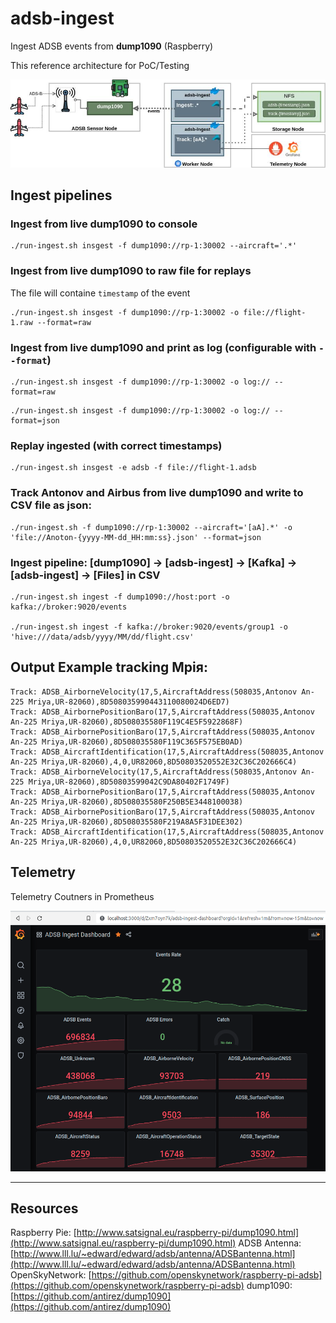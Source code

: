 # adsb-ingest

Ingest ADSB events from __dump1090__ (Raspberry)

This reference architecture for PoC/Testing

<img src="doc/Aeroware-Architecture-adsb-ingest.jpg" width="850">

<br>

## Ingest pipelines


### Ingest from live dump1090 to console

```
./run-ingest.sh insgest -f dump1090://rp-1:30002 --aircraft='.*' 
```

### Ingest from live dump1090 to raw file for replays 

The file will containe `timestamp` of the event

```
./run-ingest.sh insgest -f dump1090://rp-1:30002 -o file://flight-1.raw --format=raw
```

### Ingest from live dump1090 and print as log (configurable with `--format`)

```
./run-ingest.sh insgest -f dump1090://rp-1:30002 -o log:// --format=raw
```
```
./run-ingest.sh insgest -f dump1090://rp-1:30002 -o log:// --format=json
```


### Replay ingested (with correct timestamps)

```
./run-ingest.sh insgest -e adsb -f file://flight-1.adsb
```


### Track Antonov and Airbus from live dump1090 and write to CSV file as json:

```
./run-ingest.sh -f dump1090://rp-1:30002 --aircraft='[aA].*' -o 'file://Anoton-{yyyy-MM-dd_HH:mm:ss}.json' --format=json
```

### Ingest pipeline: [dump1090] -> [adsb-ingest] -> [Kafka] -> [adsb-ingest] -> [Files] in CSV

```
./run-ingest.sh ingest -f dump1090://host:port -o kafka://broker:9020/events

./run-ingest.sh ingest -f kafka://broker:9020/events/group1 -o 'hive:///data/adsb/yyyy/MM/dd/flight.csv'
```


## Output Example tracking Мрія:

```
Track: ADSB_AirborneVelocity(17,5,AircraftAddress(508035,Antonov An-225 Mriya,UR-82060),8D508035990443110080024D6ED7)                                                                                            
Track: ADSB_AirbornePositionBaro(17,5,AircraftAddress(508035,Antonov An-225 Mriya,UR-82060),8D508035580F119C4E5F5922868F)                                                                                        
Track: ADSB_AirbornePositionBaro(17,5,AircraftAddress(508035,Antonov An-225 Mriya,UR-82060),8D508035580F119C365F575EB0AD)                                                                                        
Track: ADSB_AircraftIdentification(17,5,AircraftAddress(508035,Antonov An-225 Mriya,UR-82060),4,0,UR82060,8D50803520552E32C36C202666C4)                                                                          
Track: ADSB_AirborneVelocity(17,5,AircraftAddress(508035,Antonov An-225 Mriya,UR-82060),8D50803599042C9DA80402F1749F)                                                                                            
Track: ADSB_AirbornePositionBaro(17,5,AircraftAddress(508035,Antonov An-225 Mriya,UR-82060),8D508035580F250B5E3448100038)                                                                                        
Track: ADSB_AirbornePositionBaro(17,5,AircraftAddress(508035,Antonov An-225 Mriya,UR-82060),8D508035580F219A8A5F31DEE302)                                                                                        
Track: ADSB_AircraftIdentification(17,5,AircraftAddress(508035,Antonov An-225 Mriya,UR-82060),4,0,UR82060,8D50803520552E32C36C202666C4)  
```

## Telemetry

Telemetry Coutners in Prometheus

<img src="doc/scr-adsb-counters.png" width="850">

----


## Resources

Raspberry Pie: [http://www.satsignal.eu/raspberry-pi/dump1090.html](http://www.satsignal.eu/raspberry-pi/dump1090.html)
ADSB Antenna: [http://www.lll.lu/~edward/edward/adsb/antenna/ADSBantenna.html](http://www.lll.lu/~edward/edward/adsb/antenna/ADSBantenna.html)
OpenSkyNetwork: [https://github.com/openskynetwork/raspberry-pi-adsb](https://github.com/openskynetwork/raspberry-pi-adsb)
dump1090: [https://github.com/antirez/dump1090](https://github.com/antirez/dump1090)




